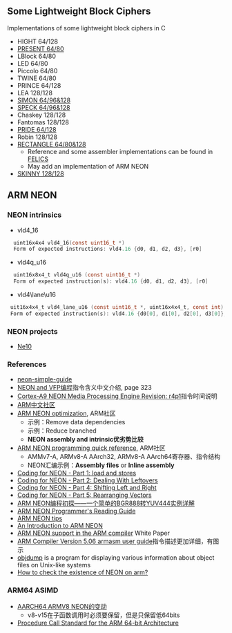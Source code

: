 
## Some Lightweight Block Ciphers

Implementations of some lightweight block ciphers in C

* HIGHT 64/128
* [PRESENT 64/80](https://www.iacr.org/archive/ches2007/47270450/47270450.pdf)
* LBlock 64/80
* LED 64/80
* Piccolo 64/80
* TWINE 64/80
* PRINCE 64/128
* LEA 128/128
* [SIMON 64/96&128](https://eprint.iacr.org/2013/404.pdf)
* [SPECK 64/96&128](https://eprint.iacr.org/2013/404.pdf)
* Chaskey 128/128
* Fantomas 128/128
* [PRIDE 64/128](https://eprint.iacr.org/2014/453.pdf)
* Robin 128/128
* [RECTANGLE 64/80&128](https://eprint.iacr.org/2014/084.pdf)
  + Reference and some assembler implementations can be found in [FELICS](https://www.cryptolux.org/index.php/FELICS)
  + May add an implementation of ARM NEON
* [SKINNY 128/128](https://eprint.iacr.org/2016/660.pdf)

## ARM NEON

### NEON intrinsics
 + vld4\_16
```C
  uint16x4x4 vld4_16(const uint16_t *)
  Form of expected instructions: vld4.16 {d0, d1, d2, d3}, [r0]
```
 + vld4q\_u16
```C
  uint16x8x4_t vld4q_u16 (const uint16_t *) 
  Form of expected instruction(s): vld4.16 {d0, d1, d2, d3}, [r0]
```
 + vld4\lane\u16
```C
 uit16x4x4_t vld4_lane_u16 (const uint16_t *, uint16x4x4_t, const int) 
 Form of expected instruction(s): vld4.16 {d0[0], d1[0], d2[0], d3[0]}, [r0]
```

### NEON projects
+ [Ne10](https://github.com/projectNe10/Ne10)

### References
+ [neon-simple-guide](https://github.com/thenifty/neon-guide)
+ [NEON and VFP编程](http://infocenter.arm.com/help/topic/com.arm.doc.dui0204ic/DUI0204IC_rvct_assembler_guide.pdf)指令含义中文介绍, page 323
+ [Cortex-A9 NEON Media Processing Engine Revision: r4p1](http://infocenter.arm.com/help/topic/com.arm.doc.ddi0409i/DDI0409I_cortex_a9_neon_mpe_r4p1_trm.pdf)指令时间说明
+ [ARM中文社区](https://community.arm.com/cn/b/blog)
+ [ARM NEON optimization](https://community.arm.com/android-community/b/android/posts/arm-neon-optimization), ARM社区
  - 示例：Remove data dependencies
  - 示例：Reduce branched
  - **NEON assembly and intrinsic优劣势比较**
+ [ARM NEON programming quick reference](https://community.arm.com/android-community/b/android/posts/arm-neon-programming-quick-reference), ARM社区
  - AMMv7-A, ARMv8-A AArch32, ARMv8-A AArch64寄存器、指令结构
  - NEON汇编示例：**Assembly files** or **Inline assembly**
+ [Coding for NEON - Part 1: load and stores](https://community.arm.com/processors/b/blog/posts/coding-for-neon---part-1-load-and-stores)
+ [Coding for NEON - Part 2: Dealing With Leftovers](https://community.arm.com/processors/b/blog/posts/coding-for-neon---part-2-dealing-with-leftovers)
+ [Coding for NEON - Part 4: Shifting Left and Right](https://community.arm.com/processors/b/blog/posts/coding-for-neon---part-4-shifting-left-and-right)
+ [Coding for NEON - Part 5: Rearranging Vectors](https://community.arm.com/processors/b/blog/posts/coding-for-neon---part-5-rearranging-vectors)
+ [ARM NEON编程初探——一个简单的BGR888转YUV444实例详解](http://galoisplusplus.coding.me/blog/2017/06/10/use-arm-neon-to-accelerate-bgr888-to-yuv444/)
+ [ARM NEON Programmer's Reading Guide](https://github.com/yszheda/wiki/wiki/ARM-NEON-Programmer%E2%80%99s-Guide-Reading-Notes)
+ [ARM NEON tips](https://github.com/yszheda/wiki/wiki/ARM-NEON-tips)
+ [An Introduction to ARM NEON](http://peterdn.com/post/an-introduction-to-ARM-NEON.aspx)
+ [ARM NEON support in the ARM compiler](https://www.arm.com/files/pdf/NEON_Support_in_the_ARM_Compiler.pdf) White Paper
+ [ARM Compiler Version 5.06 armasm user guide](http://infocenter.arm.com/help/topic/com.arm.doc.dui0473m/DUI0473M_armasm_user_guide.pdf)指令描述更加详细，有图示
+ [objdump](https://en.wikipedia.org/wiki/Objdump) is a program for displaying various information about object files on Unix-like systems
+ [How to check the existence of NEON on arm?](https://stackoverflow.com/questions/26701262/how-to-check-the-existence-of-neon-on-arm)

### ARM64 ASIMD
+ [AARCH64 ARMV8 NEON的变动](https://my.oschina.net/rinehart/blog/354523)
  - v8-v15在子函数调用时必须要保留，但是只保留低64bits
+ [Procedure Call Standard for the ARM 64-bit Architecture](http://infocenter.arm.com/help/topic/com.arm.doc.ihi0055b/IHI0055B_aapcs64.pdf)

